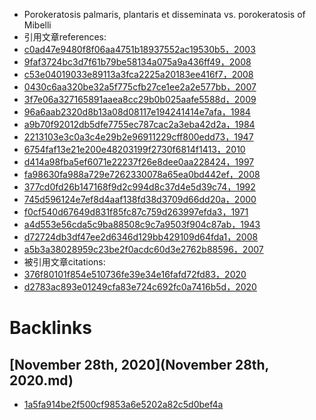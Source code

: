 - Porokeratosis palmaris, plantaris et disseminata vs. porokeratosis of Mibelli
- 引用文章references:
- [c0ad47e9480f8f06aa4751b18937552ac19530b5，2003](c0ad47e9480f8f06aa4751b18937552ac19530b5，2003.md)
- [9faf3724bc3d7f61b79be58134a075a9a436ff49，2008](9faf3724bc3d7f61b79be58134a075a9a436ff49，2008.md)
- [c53e04019033e89113a3fca2225a20183ee416f7，2008](c53e04019033e89113a3fca2225a20183ee416f7，2008.md)
- [0430c6aa320be32a5f775cfb27ce1ee2a2e577bb，2007](0430c6aa320be32a5f775cfb27ce1ee2a2e577bb，2007.md)
- [3f7e06a327165891aaea8cc29b0b025aafe5588d，2009](3f7e06a327165891aaea8cc29b0b025aafe5588d，2009.md)
- [96a6aab2320d8b13a08d08117e194241414e7afa，1984](96a6aab2320d8b13a08d08117e194241414e7afa，1984.md)
- [a9b70f92012db5dfe7755ec787cac2a3eba42d2a，1984](a9b70f92012db5dfe7755ec787cac2a3eba42d2a，1984.md)
- [2213103e3c0a3c4e29b2e96911229cff800edd73，1947](2213103e3c0a3c4e29b2e96911229cff800edd73，1947.md)
- [6754faf13e21e200e48203199f2730f6814f1413，2010](6754faf13e21e200e48203199f2730f6814f1413，2010.md)
- [d414a98fba5ef6071e22237f26e8dee0aa228424，1997](d414a98fba5ef6071e22237f26e8dee0aa228424，1997.md)
- [fa98630fa988a729e7262330078a65ea0bd442ef，2008](fa98630fa988a729e7262330078a65ea0bd442ef，2008.md)
- [377cd0fd26b147168f9d2c994d8c37d4e5d39c74，1992](377cd0fd26b147168f9d2c994d8c37d4e5d39c74，1992.md)
- [745d596124e7ef8d4aaf138fd38d3709d66dd20a，2000](745d596124e7ef8d4aaf138fd38d3709d66dd20a，2000.md)
- [f0cf540d67649d831f85fc87c759d263997efda3，1971](f0cf540d67649d831f85fc87c759d263997efda3，1971.md)
- [a4d553e56cda5c9ba88508c9c7a9503f904c87ab，1943](a4d553e56cda5c9ba88508c9c7a9503f904c87ab，1943.md)
- [d72724db3df47ee2d6346d129bb429109d64fda1，2008](d72724db3df47ee2d6346d129bb429109d64fda1，2008.md)
- [a5b3a38028959c23be2f0acdc60d3e2762b88596，2007](a5b3a38028959c23be2f0acdc60d3e2762b88596，2007.md)
- 被引用文章citations:
- [376f80101f854e510736fe39e34e16fafd72fd83，2020](376f80101f854e510736fe39e34e16fafd72fd83，2020.md)
- [d2783ac893e01249cfa83e724c692fc0a7416b5d，2020](d2783ac893e01249cfa83e724c692fc0a7416b5d，2020.md)

# Backlinks
## [November 28th, 2020](November 28th, 2020.md)
- [1a5fa914be2f500cf9853a6e5202a82c5d0bef4a](1a5fa914be2f500cf9853a6e5202a82c5d0bef4a.md)

